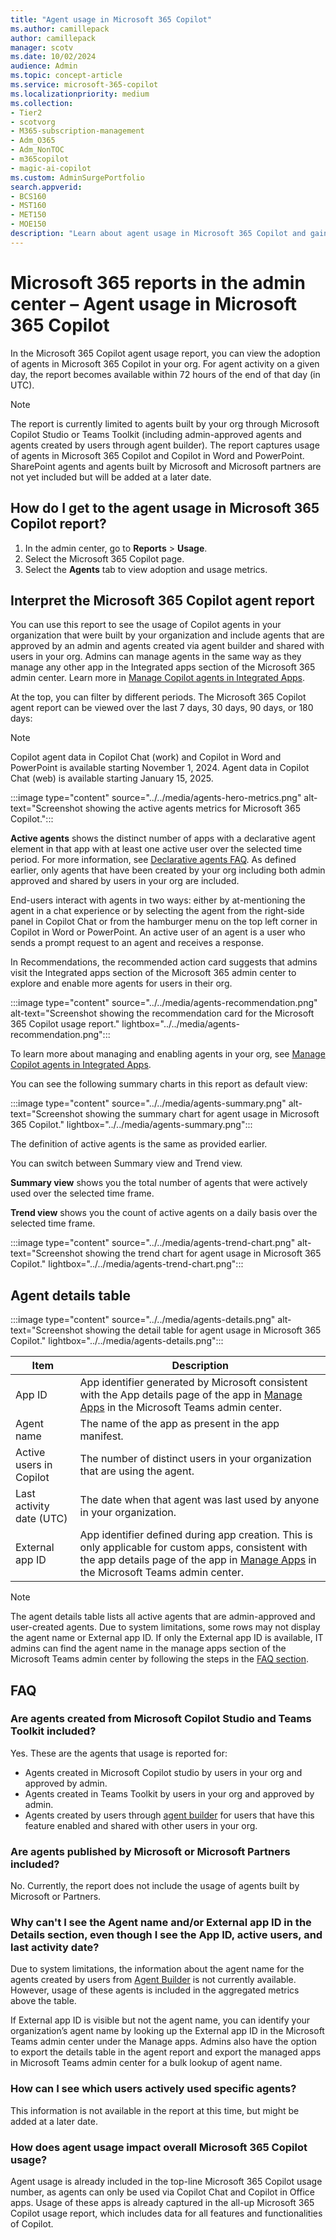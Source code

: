 ```yaml
---
title: "Agent usage in Microsoft 365 Copilot"
ms.author: camillepack
author: camillepack
manager: scotv
ms.date: 10/02/2024
audience: Admin
ms.topic: concept-article
ms.service: microsoft-365-copilot
ms.localizationpriority: medium
ms.collection: 
- Tier2
- scotvorg
- M365-subscription-management
- Adm_O365
- Adm_NonTOC
- m365copilot
- magic-ai-copilot
ms.custom: AdminSurgePortfolio
search.appverid:
- BCS160
- MST160
- MET150
- MOE150
description: "Learn about agent usage in Microsoft 365 Copilot and gain insights into the Microsoft 365 Copilot activity in your organization."
---
```


# Microsoft 365 reports in the admin center – Agent usage in Microsoft 365 Copilot

In the Microsoft 365 Copilot agent usage report, you can view the adoption of agents in Microsoft 365 Copilot in your org. For agent activity on a given day, the report becomes available within 72 hours of the end of that day (in UTC).

> [!NOTE]
> The report is currently limited to agents built by your org through Microsoft Copilot Studio or Teams Toolkit (including admin-approved agents and agents created by users through agent builder). The report captures usage of agents in Microsoft 365 Copilot and Copilot in Word and PowerPoint. SharePoint agents and agents built by Microsoft and Microsoft partners are not yet included but will be added at a later date.

## How do I get to the agent usage in Microsoft 365 Copilot report?

1. In the admin center, go to **Reports** > **Usage**.
1. Select the Microsoft 365 Copilot page.
1. Select the **Agents** tab to view adoption and usage metrics.

## Interpret the Microsoft 365 Copilot agent report

You can use this report to see the usage of Copilot agents in your organization that were built by your organization and include agents that are approved by an admin and agents created via agent builder and shared with users in your org. Admins can manage agents in the same way as they manage any other app in the Integrated apps section of the Microsoft 365 admin center. Learn more in [Manage Copilot agents in Integrated Apps](/microsoft-365/admin/manage/manage-copilot-agents-integrated-apps).

At the top, you can filter by different periods. The Microsoft 365 Copilot agent report can be viewed over the last 7 days, 30 days, 90 days, or 180 days:

> [!NOTE]
> Copilot agent data in Copilot Chat (work) and Copilot in Word and PowerPoint is available starting November 1, 2024. Agent data in Copilot Chat (web) is available starting January 15, 2025.

:::image type="content" source="../../media/agents-hero-metrics.png" alt-text="Screenshot showing the active agents metrics for Microsoft 365 Copilot.":::

**Active agents** shows the distinct number of apps with a declarative agent element in that app with at least one active user over the selected time period. For more information, see [Declarative agents FAQ](/microsoft-365/admin/manage/manage-copilot-agents-integrated-apps). As defined earlier, only agents that have been created by your org including both admin approved and shared by users in your org are included.  

End-users interact with agents in two ways: either by at-mentioning the agent in a chat experience or by selecting the agent from the right-side panel in Copilot Chat or from the hamburger menu on the top left corner in Copilot in Word or PowerPoint. An active user of an agent is a user who sends a prompt request to an agent and receives a response.

In Recommendations, the recommended action card suggests that admins visit the Integrated apps section of the Microsoft 365 admin center to explore and enable more agents for users in their org.

:::image type="content" source="../../media/agents-recommendation.png" alt-text="Screenshot showing the recommendation card for the Microsoft 365 Copilot usage report." lightbox="../../media/agents-recommendation.png":::

To learn more about managing and enabling agents in your org, see [Manage Copilot agents in Integrated Apps](/microsoft-365/admin/manage/manage-copilot-agents-integrated-apps).

You can see the following summary charts in this report as default view:

:::image type="content" source="../../media/agents-summary.png" alt-text="Screenshot showing the summary chart for agent usage in Microsoft 365 Copilot." lightbox="../../media/agents-summary.png":::

The definition of active agents is the same as provided earlier.

You can switch between Summary view and Trend view.

**Summary view** shows you the total number of agents that were actively used over the selected time frame.

**Trend view** shows you the count of active agents on a daily basis over the selected time frame.

:::image type="content" source="../../media/agents-trend-chart.png" alt-text="Screenshot showing the trend chart for agent usage in Microsoft 365 Copilot." lightbox="../../media/agents-trend-chart.png":::

## Agent details table

:::image type="content" source="../../media/agents-details.png" alt-text="Screenshot showing the detail table for agent usage in Microsoft 365 Copilot." lightbox="../../media/agents-details.png":::

| Item | Description |
| --- | --- |
| App ID | App identifier generated by Microsoft consistent with the App details page of the app in [Manage Apps](https://admin.teams.microsoft.com/policies/manage-apps) in the Microsoft Teams admin center.|
| Agent name | The name of the app as present in the app manifest. |
| Active users in Copilot | The number of distinct users in your organization that are using the agent. |
| Last activity date (UTC) | The date when that agent was last used by anyone in your organization. |
| External app ID  | App identifier defined during app creation. This is only applicable for custom apps, consistent with the app details page of the app in [Manage Apps](https://admin.teams.microsoft.com/policies/manage-apps) in the Microsoft Teams admin center.  |

> [!NOTE]
> The agent details table lists all active agents that are admin-approved and user-created agents. Due to system limitations, some rows may not display the agent name or External app ID. If only the External app ID is available, IT admins can find the agent name in the manage apps section of the Microsoft Teams admin center by following the steps in the [FAQ section](#faq).

## FAQ

### Are agents created from Microsoft Copilot Studio and Teams Toolkit included?  

Yes. These are the agents that usage is reported for:

- Agents created in Microsoft Copilot studio by users in your org and approved by admin.
- Agents created in Teams Toolkit by users in your org and approved by admin.
- Agents created by users through [agent builder](/microsoft-365-copilot/extensibility/copilot-studio-agent-builder) for users that have this feature enabled and shared with other users in your org.

### Are agents published by Microsoft or Microsoft Partners included?

No. Currently, the report does not include the usage of agents built by Microsoft or Partners.

### Why can't I see the Agent name and/or External app ID in the Details section, even though I see the App ID, active users, and last activity date?

Due to system limitations, the information about the agent name for the agents created by users from [Agent Builder](/microsoft-365-copilot/extensibility/copilot-studio-agent-builder) is not currently available. However, usage of these agents is included in the aggregated metrics above the table.

If External app ID is visible but not the agent name, you can identify your organization’s agent name by looking up the External app ID in the Microsoft Teams admin center under the Manage apps. Admins also have the option to export the details table in the agent report and export the managed apps in Microsoft Teams admin center for a bulk lookup of agent name.

### How can I see which users actively used specific agents?

This information is not available in the report at this time, but might be added at a later date.  

### How does agent usage impact overall Microsoft 365 Copilot usage?

Agent usage is already included in the top-line Microsoft 365 Copilot usage number, as agents can only be used via Copilot Chat and Copilot in Office apps. Usage of these apps is already captured in the all-up Microsoft 365 Copilot usage report, which includes data for all features and functionalities of Copilot.

